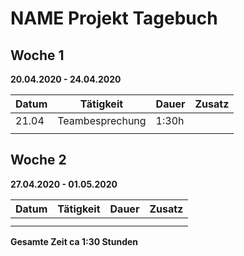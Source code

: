 # NAME Projekt Tagebuch



## Woche 1 

__20.04.2020 - 24.04.2020__

| Datum | Tätigkeit       | Dauer | Zusatz |
| ----- | --------------- | ----- | ------ |
| 21.04 | Teambesprechung | 1:30h |        |
|       |                 |       |        |



## Woche 2 

__27.04.2020 - 01.05.2020__

| Datum | Tätigkeit | Dauer | Zusatz |
| ----- | --------- | ----- | ------ |
|       |           |       |        |
|       |           |       |        |



__Gesamte Zeit ca 1:30 Stunden__ 